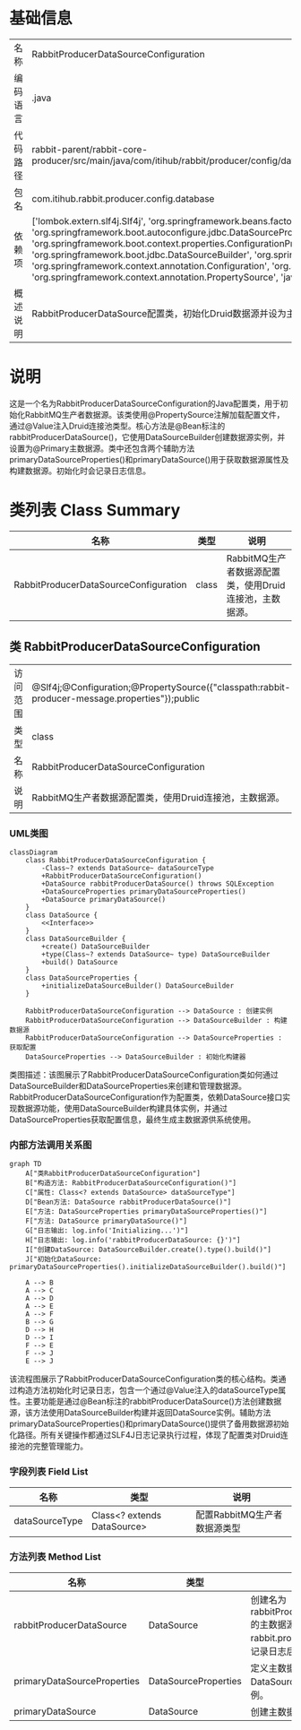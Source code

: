 # 基础信息

|      |      |
|------|------|
| 名称 | RabbitProducerDataSourceConfiguration |
| 编码语言 | .java |
| 代码路径 | rabbit-parent/rabbit-core-producer/src/main/java/com/itihub/rabbit/producer/config/database/RabbitProducerDataSourceConfiguration.java |
| 包名 | com.itihub.rabbit.producer.config.database |
| 依赖项 | ['lombok.extern.slf4j.Slf4j', 'org.springframework.beans.factory.annotation.Value', 'org.springframework.boot.autoconfigure.jdbc.DataSourceProperties', 'org.springframework.boot.context.properties.ConfigurationProperties', 'org.springframework.boot.jdbc.DataSourceBuilder', 'org.springframework.context.annotation.Bean', 'org.springframework.context.annotation.Configuration', 'org.springframework.context.annotation.Primary', 'org.springframework.context.annotation.PropertySource', 'javax.sql.DataSource', 'java.sql.SQLException'] |
| 概述说明 | RabbitProducerDataSource配置类，初始化Druid数据源并设为主数据源。 |

# 说明

这是一个名为RabbitProducerDataSourceConfiguration的Java配置类，用于初始化RabbitMQ生产者数据源。该类使用@PropertySource注解加载配置文件，通过@Value注入Druid连接池类型。核心方法是@Bean标注的rabbitProducerDataSource()，它使用DataSourceBuilder创建数据源实例，并设置为@Primary主数据源。类中还包含两个辅助方法primaryDataSourceProperties()和primaryDataSource()用于获取数据源属性及构建数据源。初始化时会记录日志信息。

# 类列表 Class Summary

| 名称   | 类型  | 说明 |
|-------|------|-------------|
| RabbitProducerDataSourceConfiguration | class | RabbitMQ生产者数据源配置类，使用Druid连接池，主数据源。 |



## 类 RabbitProducerDataSourceConfiguration

|      |      |
|------|------|
| 访问范围 | @Slf4j;@Configuration;@PropertySource({"classpath:rabbit-producer-message.properties"});public |
| 类型 | class |
| 名称 | RabbitProducerDataSourceConfiguration |
| 说明 | RabbitMQ生产者数据源配置类，使用Druid连接池，主数据源。 |


### UML类图

```mermaid
classDiagram
    class RabbitProducerDataSourceConfiguration {
        -Class~? extends DataSource~ dataSourceType
        +RabbitProducerDataSourceConfiguration()
        +DataSource rabbitProducerDataSource() throws SQLException
        +DataSourceProperties primaryDataSourceProperties()
        +DataSource primaryDataSource()
    }
    class DataSource {
        <<Interface>>
    }
    class DataSourceBuilder {
        +create() DataSourceBuilder
        +type(Class~? extends DataSource~ type) DataSourceBuilder
        +build() DataSource
    }
    class DataSourceProperties {
        +initializeDataSourceBuilder() DataSourceBuilder
    }

    RabbitProducerDataSourceConfiguration --> DataSource : 创建实例
    RabbitProducerDataSourceConfiguration --> DataSourceBuilder : 构建数据源
    RabbitProducerDataSourceConfiguration --> DataSourceProperties : 获取配置
    DataSourceProperties --> DataSourceBuilder : 初始化构建器
```

类图描述：该图展示了RabbitProducerDataSourceConfiguration类如何通过DataSourceBuilder和DataSourceProperties来创建和管理数据源。RabbitProducerDataSourceConfiguration作为配置类，依赖DataSource接口实现数据源功能，使用DataSourceBuilder构建具体实例，并通过DataSourceProperties获取配置信息，最终生成主数据源供系统使用。


### 内部方法调用关系图

```mermaid
graph TD
    A["类RabbitProducerDataSourceConfiguration"]
    B["构造方法: RabbitProducerDataSourceConfiguration()"]
    C["属性: Class<? extends DataSource> dataSourceType"]
    D["Bean方法: DataSource rabbitProducerDataSource()"]
    E["方法: DataSourceProperties primaryDataSourceProperties()"]
    F["方法: DataSource primaryDataSource()"]
    G["日志输出: log.info('Initializing...')"]
    H["日志输出: log.info('rabbitProducerDataSource: {}')"]
    I["创建DataSource: DataSourceBuilder.create().type().build()"]
    J["初始化DataSource: primaryDataSourceProperties().initializeDataSourceBuilder().build()"]

    A --> B
    A --> C
    A --> D
    A --> E
    A --> F
    B --> G
    D --> H
    D --> I
    F --> E
    F --> J
    E --> J
```

该流程图展示了RabbitProducerDataSourceConfiguration类的核心结构。类通过构造方法初始化时记录日志，包含一个通过@Value注入的dataSourceType属性。主要功能是通过@Bean标注的rabbitProducerDataSource()方法创建数据源，该方法使用DataSourceBuilder构建并返回DataSource实例。辅助方法primaryDataSourceProperties()和primaryDataSource()提供了备用数据源初始化路径。所有关键操作都通过SLF4J日志记录执行过程，体现了配置类对Druid连接池的完整管理能力。

### 字段列表 Field List

| 名称  | 类型  | 说明 |
|-------|-------|------|
| dataSourceType | Class<? extends DataSource> | 配置RabbitMQ生产者数据源类型 |

### 方法列表 Method List

| 名称  | 类型  | 说明 |
|-------|-------|------|
| rabbitProducerDataSource | DataSource | 创建名为rabbitProducerDataSource的主数据源，配置前缀为rabbit.producer.druid.jdbc，记录日志后返回。 |
| primaryDataSourceProperties | DataSourceProperties | 定义主数据源配置方法，返回DataSourceProperties实例。 |
| primaryDataSource | DataSource | 创建主数据源实例并初始化。 |




